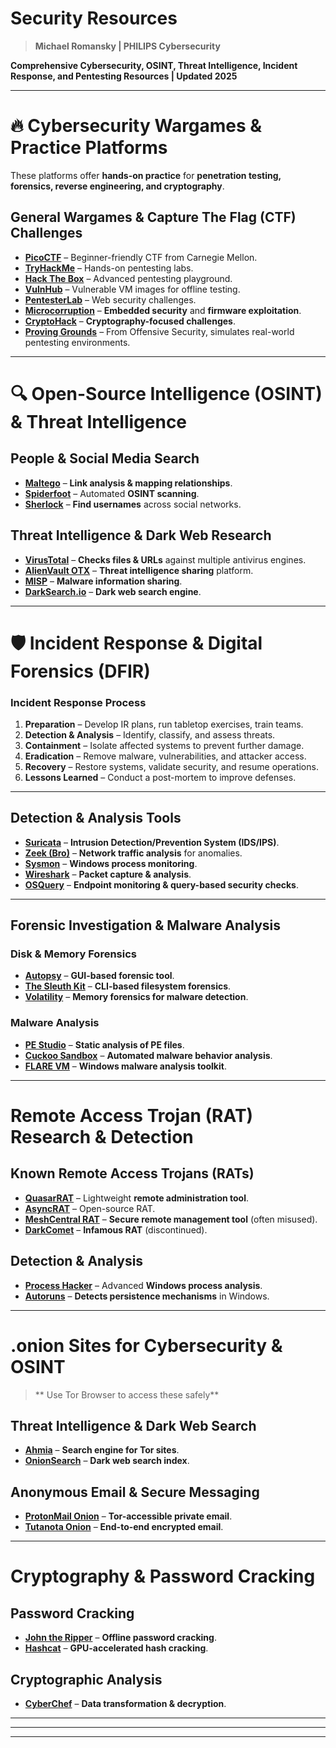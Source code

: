 # Security Resources  

> **Michael Romansky | PHILIPS Cybersecurity**  

**Comprehensive Cybersecurity, OSINT, Threat Intelligence, Incident Response, and Pentesting Resources | Updated 2025**  

---

# 🔥 Cybersecurity Wargames & Practice Platforms  

These platforms offer **hands-on practice** for **penetration testing, forensics, reverse engineering, and cryptography**.  

## General Wargames & Capture The Flag (CTF) Challenges  

- **[PicoCTF](https://picoctf.com)** – Beginner-friendly CTF from Carnegie Mellon.  
- **[TryHackMe](https://tryhackme.com)** – Hands-on pentesting labs.  
- **[Hack The Box](https://www.hackthebox.com/)** – Advanced pentesting playground.  
- **[VulnHub](https://www.vulnhub.com/)** – Vulnerable VM images for offline testing.  
- **[PentesterLab](https://pentesterlab.com/)** – Web security challenges.  
- **[Microcorruption](https://microcorruption.com)** – **Embedded security** and **firmware exploitation**.  
- **[CryptoHack](https://cryptohack.org/)** – **Cryptography-focused challenges**.  
- **[Proving Grounds](https://portal.offensive-security.com/proving-grounds/play)** – From Offensive Security, simulates real-world pentesting environments.  

---

# 🔍 Open-Source Intelligence (OSINT) & Threat Intelligence  

## People & Social Media Search  

- **[Maltego](https://www.maltego.com/)** – **Link analysis & mapping relationships**.  
- **[Spiderfoot](https://www.spiderfoot.net/)** – Automated **OSINT scanning**.  
- **[Sherlock](https://github.com/sherlock-project/sherlock)** – **Find usernames** across social networks.  

## Threat Intelligence & Dark Web Research  

- **[VirusTotal](https://www.virustotal.com/)** – **Checks files & URLs** against multiple antivirus engines.  
- **[AlienVault OTX](https://otx.alienvault.com/)** – **Threat intelligence sharing** platform.  
- **[MISP](https://www.misp-project.org/)** – **Malware information sharing**.  
- **[DarkSearch.io](https://darksearch.io/)** – **Dark web search engine**.  

---

# 🛡 **Incident Response & Digital Forensics (DFIR)**  

### **Incident Response Process**  
1. **Preparation** – Develop IR plans, run tabletop exercises, train teams.  
2. **Detection & Analysis** – Identify, classify, and assess threats.  
3. **Containment** – Isolate affected systems to prevent further damage.  
4. **Eradication** – Remove malware, vulnerabilities, and attacker access.  
5. **Recovery** – Restore systems, validate security, and resume operations.  
6. **Lessons Learned** – Conduct a post-mortem to improve defenses.  

---

##  **Detection & Analysis Tools**  
- **[Suricata](https://suricata.io/)** – **Intrusion Detection/Prevention System (IDS/IPS)**.  
- **[Zeek (Bro)](https://zeek.org/)** – **Network traffic analysis** for anomalies.  
- **[Sysmon](https://docs.microsoft.com/en-us/sysinternals/downloads/sysmon)** – **Windows process monitoring**.  
- **[Wireshark](https://www.wireshark.org/)** – **Packet capture & analysis**.  
- **[OSQuery](https://osquery.io/)** – **Endpoint monitoring & query-based security checks**.  

---

##  **Forensic Investigation & Malware Analysis**  

### **Disk & Memory Forensics**  
- **[Autopsy](https://www.autopsy.com/)** – **GUI-based forensic tool**.  
- **[The Sleuth Kit](https://www.sleuthkit.org/)** – **CLI-based filesystem forensics**.  
- **[Volatility](https://github.com/volatilityfoundation/volatility)** – **Memory forensics for malware detection**.  

### **Malware Analysis**  
- **[PE Studio](https://www.winitor.com/)** – **Static analysis of PE files**.  
- **[Cuckoo Sandbox](https://cuckoosandbox.org/)** – **Automated malware behavior analysis**.  
- **[FLARE VM](https://github.com/fireeye/flare-vm/)** – **Windows malware analysis toolkit**.  

---

# Remote Access Trojan (RAT) Research & Detection  

## Known Remote Access Trojans (RATs)  

- **[QuasarRAT](https://github.com/quasar/QuasarRAT)** – Lightweight **remote administration tool**.  
- **[AsyncRAT](https://github.com/NYAN-x-CAT/AsyncRAT-C-Sharp)** – Open-source RAT.  
- **[MeshCentral RAT](https://meshcentral.com/)** – **Secure remote management tool** (often misused).  
- **[DarkComet](https://github.com/eset/malware-ioc/tree/master/DarkComet)** – **Infamous RAT** (discontinued).  

## Detection & Analysis  

- **[Process Hacker](https://processhacker.sourceforge.io/)** – Advanced **Windows process analysis**.  
- **[Autoruns](https://docs.microsoft.com/en-us/sysinternals/downloads/autoruns)** – **Detects persistence mechanisms** in Windows.  

---

#  .onion Sites for Cybersecurity & OSINT  

> ** Use Tor Browser to access these safely**  

## **Threat Intelligence & Dark Web Search**  
- **[Ahmia](http://ahmia.fi/)** – **Search engine for Tor sites**.  
- **[OnionSearch](http://onionsearchserver.com/)** – **Dark web search index**.  

## **Anonymous Email & Secure Messaging**  
- **[ProtonMail Onion](http://protonirockerxow.onion/)** – **Tor-accessible private email**.  
- **[Tutanota Onion](https://tutanota.com/)** – **End-to-end encrypted email**.  

---

# Cryptography & Password Cracking  

## Password Cracking  
- **[John the Ripper](https://www.openwall.com/john/)** – **Offline password cracking**.  
- **[Hashcat](https://hashcat.net/hashcat/)** – **GPU-accelerated hash cracking**.  

## Cryptographic Analysis  
- **[CyberChef](https://gchq.github.io/CyberChef/)** – **Data transformation & decryption**.  

---



---



---





